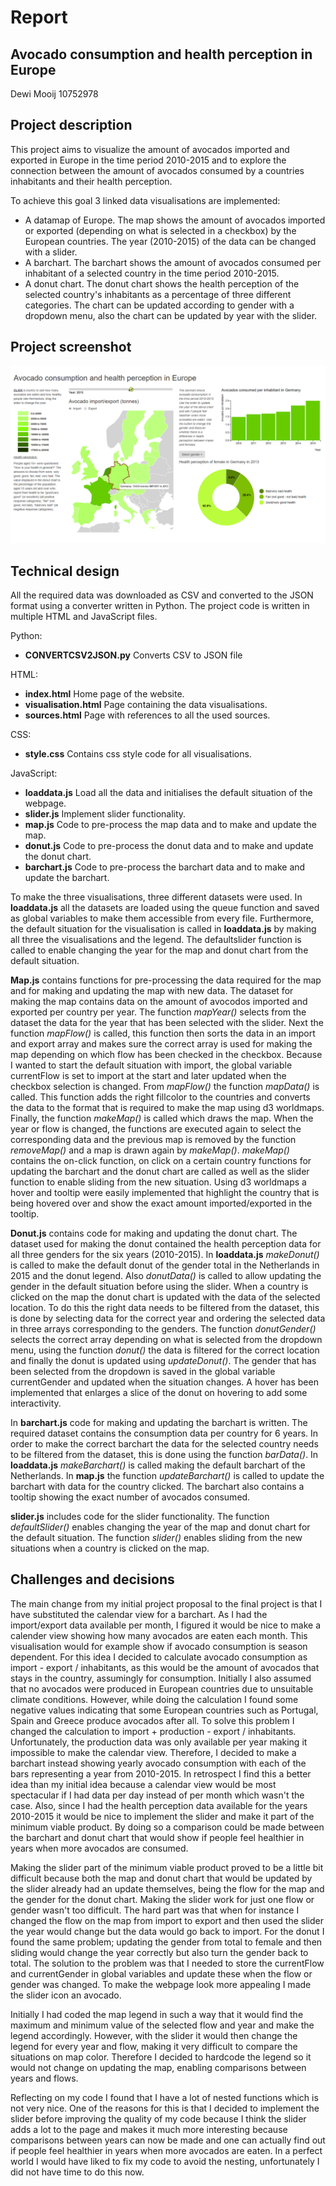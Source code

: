# Report
## Avocado consumption and health perception in Europe

Dewi Mooij 10752978

## Project description

This project aims to visualize the amount of avocados imported and exported in Europe in the time period 2010-2015 and to explore the connection between the amount of avocados consumed by a countries inhabitants and their health perception.

To achieve this goal 3 linked data visualisations are implemented:
- A datamap of Europe. The map shows the amount of avocados imported or exported (depending on what is selected in a checkbox) by the European countries. The year (2010-2015) of the data can be changed with a slider.
- A barchart. The barchart shows the amount of avocados consumed per inhabitant of a selected country in the time period 2010-2015.
- A donut chart. The donut chart shows the health perception of the selected country's inhabitants as a percentage of three different categories. The chart can be updated according to gender with a dropdown menu, also the chart can be updated by year with the slider.

## Project screenshot
![project](doc/project.png)

## Technical design

All the required data was downloaded as CSV and converted to the JSON format using a converter written in Python. The project code is written in multiple HTML and JavaScript files.

Python:
- **CONVERTCSV2JSON.py** Converts CSV to JSON file

HTML:
- **index.html** Home page of the website.
- **visualisation.html** Page containing the data visualisations.
- **sources.html** Page with references to all the used sources.

CSS:
- **style.css** Contains css style code for all visualisations.

JavaScript:
- **loaddata.js** Load all the data and initialises the default situation of the webpage.
- **slider.js** Implement slider functionality.
- **map.js** Code to pre-process the map data and to make and update the map.
- **donut.js** Code to pre-process the donut data and to make and update the donut chart.
- **barchart.js** Code to pre-process the barchart data and to make and update the barchart.

To make the three visualisations, three different datasets were used. In **loaddata.js** all the datasets are loaded using the queue function and saved as global variables to make them accessible from every file. Furthermore, the default situation for the visualisation is called in **loaddata.js** by making all three the visualisations and the legend. The defaultslider function is called to enable changing the year for the map and donut chart from the default situation.

**Map.js** contains functions for pre-processing the data required for the map and for making and updating the map with new data. The dataset for making the map contains data on the amount of avocodos imported and exported per country per year. The function *mapYear()* selects from the dataset the data for the year that has been selected with the slider. Next the function *mapFlow()* is called, this function then sorts the data in an import and export array and makes sure the correct array is used for making the map depending on which flow has been checked in the checkbox. Because I wanted to start the default situation with import, the global variable currentFlow is set to import at the start and later updated when the checkbox selection is changed. From *mapFlow()* the function *mapData()* is called. This function adds the right fillcolor to the countries and converts the data to the format that is required to make the map using d3 worldmaps. Finally, the function *makeMap()* is called which draws the map. When the year or flow is changed, the functions are executed again to select the corresponding data and the previous map is removed by the function *removeMap()* and a map is drawn again by *makeMap()*. *makeMap()* contains the on-click function, on click on a certain country functions for updating the barchart and the donut chart are called as well as the slider function to enable sliding from the new situation. Using d3 worldmaps a hover and tooltip were easily implemented that highlight the country that is being hovered over and show the exact amount imported/exported in the tooltip.

**Donut.js** contains code for making and updating the donut chart. The dataset used for making the donut contained the health perception data for all three genders for the six years (2010-2015). In **loaddata.js** *makeDonut()* is called to make the default donut of the gender total in the Netherlands in 2015 and the donut legend. Also *donutData()* is called to allow updating the gender in the default situation before using the slider. When a country is clicked on the map the donut chart is updated with the data of the selected location. To do this the right data needs to be filtered from the dataset, this is done by selecting data for the correct year and ordering the selected data in three arrays corresponding to the genders. The function *donutGender()* selects the correct array depending on what is selected from the dropdown menu, using the function *donut()* the data is filtered for the correct location and finally the donut is updated using *updateDonut()*. The gender that has been selected from the dropdown is saved in the global variable currentGender and updated when the situation changes. A hover has been implemented that enlarges a slice of the donut on hovering to add some interactivity.

In **barchart.js** code for making and updating the barchart is written. The required dataset contains the consumption data per country for 6 years. In order to make the correct barchart the data for the selected country needs to be filtered from the dataset, this is done using the function *barData()*. In **loaddata.js** *makeBarchart()* is called making the default barchart of the Netherlands. In **map.js** the function *updateBarchart()* is called to update the barchart with data for the country clicked. The barchart also contains a tooltip showing the exact number of avocados consumed.

**slider.js** includes code for the slider functionality. The function *defaultSlider()* enables changing the year of the map and donut chart for the default situation. The function *slider()* enables sliding from the new situations when a country is clicked on the map.

## Challenges and decisions

The main change from my initial project proposal to the final project is that I have substituted the calendar view for a barchart. As I had the import/export data available per month, I figured it would be nice to make a calender view showing how many avocados are eaten each month. This visualisation would for example show if avocado consumption is season dependent. For this idea I decided to calculate avocado consumption as import - export / inhabitants, as this would be the amount of avocados that stays in the country, assumingly for consumption. Initially I also assumed that no avocados were produced in European countries due to unsuitable climate conditions. However, while doing the calculation I found some negative values indicating that some European countries such as Portugal, Spain and Greece produce avocados after all. To solve this problem I changed the calculation to import + production - export / inhabitants. Unfortunately, the production data was only available per year making it impossible to make the calendar view. Therefore, I decided to make a barchart instead showing yearly avocado consumption with each of the bars representing a year from 2010-2015. In retrospect I find this a better idea than my initial idea because a calendar view would be most spectacular if I had data per day instead of per month which wasn't the case. Also, since I had the health perception data available for the years 2010-2015 it would be nice to implement the slider and make it part of the minimum viable product. By doing so a comparison could be made between the barchart and donut chart that would show if people feel healthier in years when more avocados are consumed.

Making the slider part of the minimum viable product proved to be a little bit difficult because both the map and donut chart that would be updated by the slider already had an update themselves, being the flow for the map and the gender for the donut chart. Making the slider work for just one flow or gender wasn't too difficult. The hard part was that when for instance I changed the flow on the map from import to export and then used the slider the year would change but the data would go back to import. For the donut I found the same problem; updating the gender from total to female and then sliding would change the year correctly but also turn the gender back to total. The solution to the problem was that I needed to store the currentFlow and currentGender in global variables and update these when the flow or gender was changed. To make the webpage look more appealing I made the slider icon an avocado.

Initially I had coded the map legend in such a way that it would find the maximum and minimum value of the selected flow and year and make the legend accordingly. However, with the slider it would then change the legend for every year and flow, making it very difficult to compare the situations on map color. Therefore I decided to hardcode the legend so it would not change on updating the map, enabling comparisons between years and flows.

Reflecting on my code I found that I have a lot of nested functions which is not very nice. One of the reasons for this is that I decided to implement the slider before improving the quality of my code because I think the slider adds a lot to the page and makes it much more interesting because comparisons between years can now be made and one can actually find out if people feel healthier in years when more avocados are eaten. In a perfect world I would have liked to fix my code to avoid the nesting, unfortunately I did not have time to do this now.
